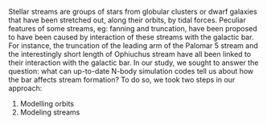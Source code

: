 Stellar streams are groups of stars from globular clusters or dwarf galaxies that have been stretched out, along their orbits, by tidal forces. 
Peculiar features of some streams, eg: fanning and truncation, have been proposed to have been caused by interaction of these streams with the galactic bar.
For instance, the truncation of the leading arm of the Palomar 5 stream and the interestingly short length of Ophiuchus stream have all been linked to their interaction with the galactic bar.
In our study, we sought to answer the question: what can up-to-date N-body simulation codes tell us about how the bar affects stream formation? To do so, we took two steps in
our approach:
1. Modelling orbits
2. Modeling streams
